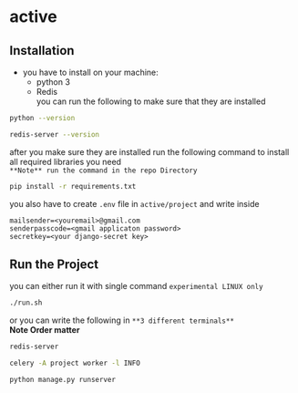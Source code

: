 # active



## Installation
- you have to install on your machine:
  - python 3
  - Redis  
you can run the following to make sure that they are installed 
```bash
python --version
```

```bash
redis-server --version
```
after you make sure they are installed 
run the following command to install all required libraries you need  
`**Note** run the command in the repo Directory`
```bash
pip install -r requirements.txt
```

you also have to create `.env` file in `active/project` and write inside
```
mailsender=<youremail>@gmail.com
senderpasscode=<gmail applicaton password>
secretkey=<your django-secret key>
```

## Run the Project 
you can either run it with single command `experimental LINUX only`
```bash
./run.sh
```
or you can write the following in `**3 different terminals**`   
**Note Order matter**

```bash
redis-server
```
```bash
celery -A project worker -l INFO
```

```bash
python manage.py runserver
```